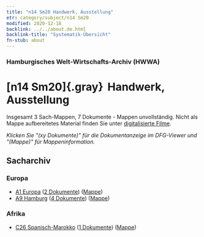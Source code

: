 ```yaml
---
title: "n14 Sm20 Handwerk, Ausstellung"
etr: category/subject/n14 Sm20
modified: 2020-12-18
backlink: ../../about.de.html
backlink-title: "Systematik-Übersicht"
fn-stub: about
---
```


### Hamburgisches Welt-Wirtschafts-Archiv (HWWA)
# [n14 Sm20]{.gray}&#8201; Handwerk, Ausstellung&#160; 




Insgesamt 3 Sach-Mappen, 7 Dokumente - Mappen unvollständig.
Nicht als Mappe aufbereitetes Material finden Sie unter [digitalisierte Filme](/film/h1_sh).

_Klicken Sie "(xy Dokumente)" für die Dokumentanzeige im DFG-Viewer und "(Mappe)" für Mappeninformation._

## Sacharchiv




### Europa

- [A1 Europa](../../../geo/about.de.html#A1) (<a href="https://dfg-viewer.de/show/?tx_dlf[id]=https://pm20.zbw.eu/mets/sh/1408xx/140892/1503xx/150372/public.mets.de.xml" target="_blank">2 Dokumente</a>) ([Mappe](http://purl.org/pressemappe20/folder/sh/140892,150372))
- [A9 Hamburg](../../../geo/about.de.html#A9) (<a href="https://dfg-viewer.de/show/?tx_dlf[id]=https://pm20.zbw.eu/mets/sh/1409xx/140905/1503xx/150372/public.mets.de.xml" target="_blank">4 Dokumente</a>) ([Mappe](http://purl.org/pressemappe20/folder/sh/140905,150372))

### Afrika

- [C26 Spanisch-Marokko](../../../geo/about.de.html#C26) (<a href="https://dfg-viewer.de/show/?tx_dlf[id]=https://pm20.zbw.eu/mets/sh/1413xx/141359/1503xx/150372/public.mets.de.xml" target="_blank">1 Dokumente</a>) ([Mappe](http://purl.org/pressemappe20/folder/sh/141359,150372))


